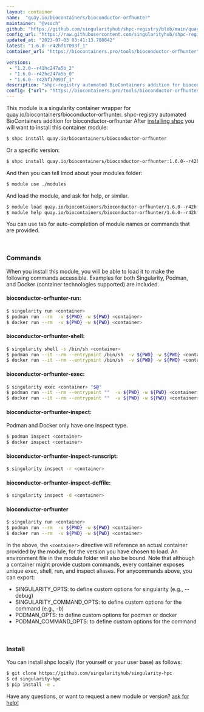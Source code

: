 ```yaml
---
layout: container
name:  "quay.io/biocontainers/bioconductor-orfhunter"
maintainer: "@vsoch"
github: "https://github.com/singularityhub/shpc-registry/blob/main/quay.io/biocontainers/bioconductor-orfhunter/container.yaml"
config_url: "https://raw.githubusercontent.com/singularityhub/shpc-registry/main/quay.io/biocontainers/bioconductor-orfhunter/container.yaml"
updated_at: "2023-07-03 03:41:13.788842"
latest: "1.6.0--r42hf17093f_1"
container_url: "https://biocontainers.pro/tools/bioconductor-orfhunter"

versions:
 - "1.2.0--r41hc247a5b_2"
 - "1.6.0--r42hc247a5b_0"
 - "1.6.0--r42hf17093f_1"
description: "shpc-registry automated BioContainers addition for bioconductor-orfhunter"
config: {"url": "https://biocontainers.pro/tools/bioconductor-orfhunter", "maintainer": "@vsoch", "description": "shpc-registry automated BioContainers addition for bioconductor-orfhunter", "latest": {"1.6.0--r42hf17093f_1": "sha256:c2c2508a0c1b0712f63647d2ddc930a24d0d9519f9a459f2e3b1baa26bf57775"}, "tags": {"1.2.0--r41hc247a5b_2": "sha256:cb6de33915c389a042224f5e8116f22c7b5c4d9f64639fed693077437070c49e", "1.6.0--r42hc247a5b_0": "sha256:9c8c8b17f1de5d21fe4f69420ddc25e816c5437c3a118e2df74d613e3a7b250d", "1.6.0--r42hf17093f_1": "sha256:c2c2508a0c1b0712f63647d2ddc930a24d0d9519f9a459f2e3b1baa26bf57775"}, "docker": "quay.io/biocontainers/bioconductor-orfhunter"}
---
```


This module is a singularity container wrapper for quay.io/biocontainers/bioconductor-orfhunter.
shpc-registry automated BioContainers addition for bioconductor-orfhunter
After [installing shpc](#install) you will want to install this container module:


```bash
$ shpc install quay.io/biocontainers/bioconductor-orfhunter
```

Or a specific version:

```bash
$ shpc install quay.io/biocontainers/bioconductor-orfhunter:1.6.0--r42hf17093f_1
```

And then you can tell lmod about your modules folder:

```bash
$ module use ./modules
```

And load the module, and ask for help, or similar.

```bash
$ module load quay.io/biocontainers/bioconductor-orfhunter/1.6.0--r42hf17093f_1
$ module help quay.io/biocontainers/bioconductor-orfhunter/1.6.0--r42hf17093f_1
```

You can use tab for auto-completion of module names or commands that are provided.

<br>

### Commands

When you install this module, you will be able to load it to make the following commands accessible.
Examples for both Singularity, Podman, and Docker (container technologies supported) are included.

#### bioconductor-orfhunter-run:

```bash
$ singularity run <container>
$ podman run --rm  -v ${PWD} -w ${PWD} <container>
$ docker run --rm  -v ${PWD} -w ${PWD} <container>
```

#### bioconductor-orfhunter-shell:

```bash
$ singularity shell -s /bin/sh <container>
$ podman run --it --rm --entrypoint /bin/sh  -v ${PWD} -w ${PWD} <container>
$ docker run --it --rm --entrypoint /bin/sh  -v ${PWD} -w ${PWD} <container>
```

#### bioconductor-orfhunter-exec:

```bash
$ singularity exec <container> "$@"
$ podman run --it --rm --entrypoint ""  -v ${PWD} -w ${PWD} <container> "$@"
$ docker run --it --rm --entrypoint ""  -v ${PWD} -w ${PWD} <container> "$@"
```

#### bioconductor-orfhunter-inspect:

Podman and Docker only have one inspect type.

```bash
$ podman inspect <container>
$ docker inspect <container>
```

#### bioconductor-orfhunter-inspect-runscript:

```bash
$ singularity inspect -r <container>
```

#### bioconductor-orfhunter-inspect-deffile:

```bash
$ singularity inspect -d <container>
```



#### bioconductor-orfhunter

```bash
$ singularity run <container>
$ podman run --rm  -v ${PWD} -w ${PWD} <container>
$ docker run --rm  -v ${PWD} -w ${PWD} <container>
```


In the above, the `<container>` directive will reference an actual container provided
by the module, for the version you have chosen to load. An environment file in the
module folder will also be bound. Note that although a container
might provide custom commands, every container exposes unique exec, shell, run, and
inspect aliases. For anycommands above, you can export:

 - SINGULARITY_OPTS: to define custom options for singularity (e.g., --debug)
 - SINGULARITY_COMMAND_OPTS: to define custom options for the command (e.g., -b)
 - PODMAN_OPTS: to define custom options for podman or docker
 - PODMAN_COMMAND_OPTS: to define custom options for the command

<br>

### Install

You can install shpc locally (for yourself or your user base) as follows:

```bash
$ git clone https://github.com/singularityhub/singularity-hpc
$ cd singularity-hpc
$ pip install -e .
```

Have any questions, or want to request a new module or version? [ask for help!](https://github.com/singularityhub/singularity-hpc/issues)